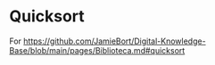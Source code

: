 # Quicksort

For https://github.com/JamieBort/Digital-Knowledge-Base/blob/main/pages/Biblioteca.md#quicksort
